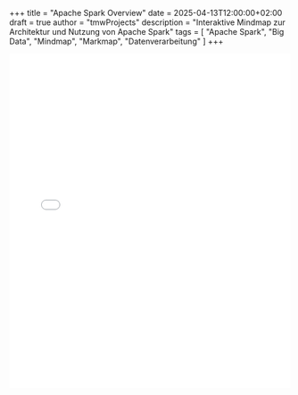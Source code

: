 +++
title = "Apache Spark Overview"
date = 2025-04-13T12:00:00+02:00
draft = true
author = "tmwProjects"
description = "Interaktive Mindmap zur Architektur und Nutzung von Apache Spark"
tags = [
    "Apache Spark",
    "Big Data",
    "Mindmap",
    "Markmap",
    "Datenverarbeitung"
]
+++

<iframe src="/static/spark_mindmap.html" width="100%" height="600" style="border: none;"></iframe>

